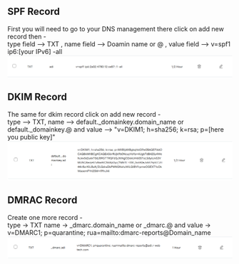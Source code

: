 ## SPF Record
First you will need to go to your DNS management there click on add new record then -   <br>
type field --> TXT ,  name field --> Doamin name or @ ,  value field --> v=spf1 ip6:[your IPv6] -all
![SPF record](https://github.com/0-Anonymous/Secure-SMTP-Server/blob/5e4986ad648992f7d41aa74c9b9c0bc74385bc1a/SPF%20record.png)

## DKIM Record
The same for dkim record click on add new record -   <br>
type --> TXT, name --> default._domainkey.domain_name  or  default._domainkey.@   and  value --> "v=DKIM1; h=sha256; k=rsa; p=[here you public key]"
![DKIM record](https://github.com/0-Anonymous/Secure-SMTP-Server/blob/8605e4b2a530beef906a6ff92e016f92dd8bdaa9/DKIM%20Record.png)

## DMRAC Record
Create one more record - <br>
type -> TXT  name -> _dmarc.domain_name  or  _dmarc.@  and  value -> v=DMARC1; p=quarantine; rua=mailto:dmarc-reports@Domain_name
![DMARC record](https://github.com/0-Anonymous/Secure-SMTP-Server/blob/8605e4b2a530beef906a6ff92e016f92dd8bdaa9/DMARC%20Record.png)
